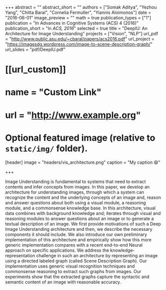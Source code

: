 +++
abstract = ""
abstract_short = ""
authors = ["Somak Aditya", "Yezhou Yang", "Chitta Baral", "Cornelia Fermuller", "Yiannis Aloimonos"]
date = "2016-06-01"
image_preview = ""
math = true
publication_types = ["1"]
publication = "In  Advances in Cognitive Systems (ACS) 4 (2016)"
publication_short = "In *ACS, 2016*"
selected = true
title = "DeepIU: An Architecture for Image Understanding"
projects = ["Vision", "NLP"]
url_pdf = "http://www.public.asu.edu/~cbaral/papers/acs2016.pdf"
url_project = "https://imagesdg.wordpress.com/image-to-scene-description-graph/"
url_slides = "pdf/DeepIU.pdf"

# [[url_custom]]
# name = "Custom Link"
# url = "http://www.example.org"

# Optional featured image (relative to `static/img/` folder).
[header]
image = "headers/vis_architecture.png"
caption = "My caption :smile:"

+++

Image Understanding is fundamental to systems that need to extract contents and infer concepts
from images. In this paper, we develop an architecture for understanding images, through which a
system can recognize the content and the underlying concepts of an image and, reason and answer
questions about both using a visual module, a reasoning module, and a commonsense knowledge
base. In this architecture, visual data combines with background knowledge and; iterates through
visual and reasoning modules to answer questions about an image or to generate a textual description
of an image. We first provide motivations of such a Deep Image Understanding architecture
and then, we describe the necessary components it should include. We also introduce our own
preliminary implementation of this architecture and empirically show how this more generic implementation
compares with a recent end-to-end Neural approach on specific applications. We
address the knowledge-representation challenge in such an architecture by representing an image
using a directed labeled graph (called Scene Description Graph). Our implementation uses generic
visual recognition techniques and commonsense reasoning to extract such graphs from images.
Our experiments show that the extracted graphs capture the syntactic and semantic content of an
image with reasonable accuracy.
